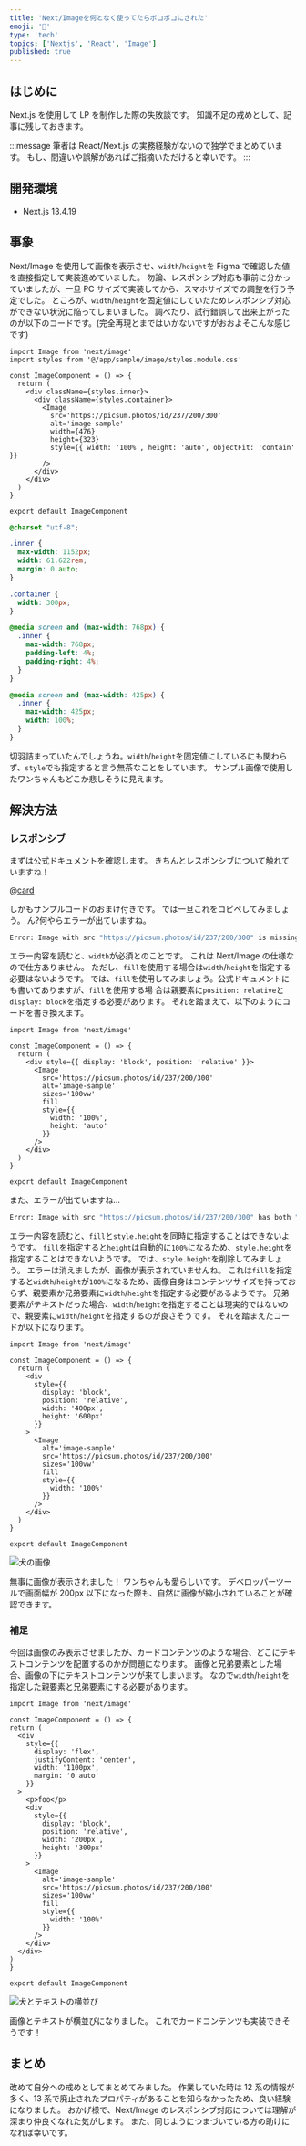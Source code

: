 ```yaml
---
title: 'Next/Imageを何となく使ってたらボコボコにされた'
emoji: '🤕'
type: 'tech'
topics: ['Nextjs', 'React', 'Image']
published: true
---
```


## はじめに

Next.js を使用して LP を制作した際の失敗談です。
知識不足の戒めとして、記事に残しておきます。

:::message
筆者は React/Next.js の実務経験がないので独学でまとめています。
もし、間違いや誤解があればご指摘いただけると幸いです。
:::

## 開発環境

- Next.js 13.4.19

## 事象

Next/Image を使用して画像を表示させ、`width`/`height`を Figma で確認した値を直接指定して実装進めていました。
勿論、レスポンシブ対応も事前に分かっていましたが、一旦 PC サイズで実装してから、スマホサイズでの調整を行う予定でした。
ところが、`width`/`height`を固定値にしていたためレスポンシブ対応ができない状況に陥ってしまいました。
調べたり、試行錯誤して出来上がったのが以下のコードです。(完全再現とまではいかないですがおおよそこんな感じです)

```tsx:ImageComponent
import Image from 'next/image'
import styles from '@/app/sample/image/styles.module.css'

const ImageComponent = () => {
  return (
    <div className={styles.inner}>
      <div className={styles.container}>
        <Image
          src='https://picsum.photos/id/237/200/300'
          alt='image-sample'
          width={476}
          height={323}
          style={{ width: '100%', height: 'auto', objectFit: 'contain' }}
        />
      </div>
    </div>
  )
}

export default ImageComponent
```

```css:styles.module.css
@charset "utf-8";

.inner {
  max-width: 1152px;
  width: 61.622rem;
  margin: 0 auto;
}

.container {
  width: 300px;
}

@media screen and (max-width: 768px) {
  .inner {
    max-width: 768px;
    padding-left: 4%;
    padding-right: 4%;
  }
}

@media screen and (max-width: 425px) {
  .inner {
    max-width: 425px;
    width: 100%;
  }
}
```

切羽詰まっていたんでしょうね。`width`/`height`を固定値にしているにも関わらず、`style`でも指定すると言う無茶なことをしています。
サンプル画像で使用したワンちゃんもどこか悲しそうに見えます。

## 解決方法

### レスポンシブ

まずは公式ドキュメントを確認します。
きちんとレスポンシブについて触れていますね！

@[card](https://nextjs.org/docs/app/building-your-application/optimizing/images#responsive)

しかもサンプルコードのおまけ付きです。
では一旦これをコピペしてみましょう。
ん?何やらエラーが出ていますね。

```bash
Error: Image with src "https://picsum.photos/id/237/200/300" is missing required "width" property.
```

エラー内容を読むと、`width`が必須とのことです。
これは Next/Image の仕様なので仕方ありません。
ただし、`fill`を使用する場合は`width`/`height`を指定する必要はないようです。
では、`fill`を使用してみましょう。公式ドキュメントにも書いてありますが、`fill`を使用する場
合は親要素に`position: relative`と`display: block`を指定する必要があります。
それを踏まえて、以下のようにコードを書き換えます。

```tsx:ImageComponent
import Image from 'next/image'

const ImageComponent = () => {
  return (
    <div style={{ display: 'block', position: 'relative' }}>
      <Image
        src='https://picsum.photos/id/237/200/300'
        alt='image-sample'
        sizes='100vw'
        fill
        style={{
          width: '100%',
          height: 'auto'
        }}
      />
    </div>
  )
}

export default ImageComponent
```

また、エラーが出ていますね…

```bash
Error: Image with src "https://picsum.photos/id/237/200/300" has both "fill" and "style.height" properties. Images with "fill" always use height 100% - it cannot be modified.
```

エラー内容を読むと、`fill`と`style.height`を同時に指定することはできないようです。
`fill`を指定すると`height`は自動的に`100%`になるため、`style.height`を指定することはできないようです。
では、`style.height`を削除してみましょう。
エラーは消えましたが、画像が表示されていませんね。
これは`fill`を指定すると`width`/`height`が`100%`になるため、画像自身はコンテンツサイズを持っておらず、親要素か兄弟要素に`width`/`height`を指定する必要があるようです。
兄弟要素がテキストだった場合、`width`/`height`を指定することは現実的ではないので、親要素に`width`/`height`を指定するのが良さそうです。
それを踏まえたコードが以下になります。

```tsx:ImageComponent
import Image from 'next/image'

const ImageComponent = () => {
  return (
    <div
      style={{
        display: 'block',
        position: 'relative',
        width: '400px',
        height: '600px'
      }}
    >
      <Image
        alt='image-sample'
        src='https://picsum.photos/id/237/200/300'
        sizes='100vw'
        fill
        style={{
          width: '100%'
        }}
      />
    </div>
  )
}

export default ImageComponent
```

![犬の画像](/images/next-image-1.png)

無事に画像が表示されました！
ワンちゃんも愛らしいです。
デベロッパーツールで画面幅が 200px 以下になった際も、自然に画像が縮小されていることが確認できます。

### 補足

今回は画像のみ表示させましたが、カードコンテンツのような場合、どこにテキストコンテンツを配置するのかが問題になります。
画像と兄弟要素とした場合、画像の下にテキストコンテンツが来てしまいます。
なので`width`/`height`を指定した親要素と兄弟要素にする必要があります。

```tsx:ImageComponent
import Image from 'next/image'

const ImageComponent = () => {
return (
  <div
    style={{
      display: 'flex',
      justifyContent: 'center',
      width: '1100px',
      margin: '0 auto'
    }}
  >
    <p>foo</p>
    <div
      style={{
        display: 'block',
        position: 'relative',
        width: '200px',
        height: '300px'
      }}
    >
      <Image
        alt='image-sample'
        src='https://picsum.photos/id/237/200/300'
        sizes='100vw'
        fill
        style={{
          width: '100%'
        }}
      />
    </div>
  </div>
)
}

export default ImageComponent
```

![犬とテキストの横並び](/images/next-image-2.png)

画像とテキストが横並びになりました。
これでカードコンテンツも実装できそうです！

## まとめ

改めて自分への戒めとしてまとめてみました。
作業していた時は 12 系の情報が多く、13 系で廃止されたプロパティがあることを知らなかったため、良い経験になりました。
おかげ様で、Next/Image のレスポンシブ対応については理解が深まり仲良くなれた気がします。
また、同じようにつまづいている方の助けになれば幸いです。
